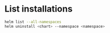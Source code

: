 # List installations

```bash
helm list --all-namespaces
helm uninstall <chart> --namespace <namespace>
```
